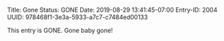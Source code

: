Title: Gone
Status: GONE
Date: 2019-08-29 13:41:45-07:00
Entry-ID: 2004
UUID: 978468f1-3e3a-5933-a7c7-c7484ed00133

This entry is GONE. Gone baby gone!
